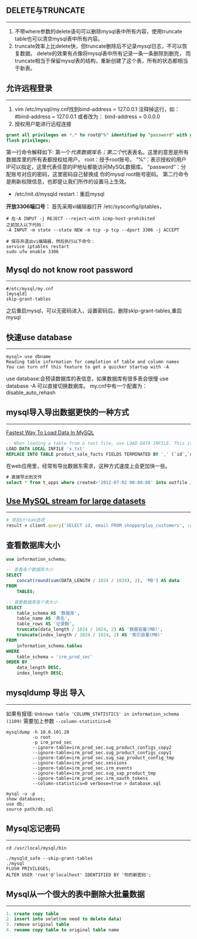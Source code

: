 ## DELETE与TRUNCATE
---
1. 不带where参数的delete语句可以删除mysql表中所有内容，使用truncate table也可以清空mysql表中所有内容。
2. truncate效率上比delete快，但truncate删除后不记录mysql日志，不可以恢复数据。
delete的效果有点像将mysql表中所有记录一条一条删除到删完，
而truncate相当于保留mysql表的结构，重新创建了这个表，所有的状态都相当于新表。

## 允许远程登录
---
1. vim /etc/mysql/my.cnf找到bind-address = 127.0.0.1
     注释掉这行，如：#bind-address = 127.0.0.1
     或者改为： bind-address = 0.0.0.0
2. 授权用户能进行远程连接
```sql
grant all privileges on *.* to root@"%" identified by "password" with grant option;
flush privileges;
```
第一行命令解释如下:
第一个*代表数据库名；第二个*代表表名。这里的意思是所有数据库里的所有表都授权给用户。
root：授予root账号。 “%”：表示授权的用户IP可以指定，这里代表任意的IP地址都能访问MySQL数据库。
“password”：分配账号对应的密码，这里密码自己替换成 你的mysql root帐号密码。
第二行命令是刷新权限信息，也即是让我们所作的设置马上生效。
*  /etc/init.d/mysqld restart：重启mysql

**开放3306端口号：**
首先采用vi编辑器打开 /etc/sysconfig/iptables，
```shell
# 在-A INPUT -j REJECT --reject-with icmp-host-prohibited
之前加入以下代码：
-A INPUT -m state --state NEW -m tcp -p tcp --dport 3306 -j ACCEPT
```

```shell
# 保存并退出vi编辑器，然后执行以下命令：
service iptables restart
sudo ufw enable 3306
```

## Mysql do not know root password
---
```shell
#/etc/mysql/my.cnf
[mysqld]
skip-grant-tables
```
之后重启mysql，可以无密码进入，设置密码后，删除skip-grant-tables,重启mysql

## 快速use database
---
```shell
mysql> use dbname
Reading table information for completion of table and column names
You can turn off this feature to get a quicker startup with -A
```
use database:会预读数据库的表信息，如果数据库有很多表会很慢
use database -A 可以直接切换数据库。
my.cnf中有一个配置为：disable_auto_rehash

## mysql导入导出数据更快的一种方式
---
[Fastest Way To Load Data In MySQL](http://shopperplus.github.io/blog/2014/11/08/fastest-way-to-load-data-in-mysql.html)
```sql
-- When loading a table from a text file, use LOAD DATA INFILE. This is usually 20 times faster than using INSERT statements
LOAD DATA LOCAL INFILE 'x.txt'
REPLACE INTO TABLE product_sale_facts FIELDS TERMINATED BY ',' (`id`,`date_id`,`order_id`,`product_id`,`address_id`,`unit_price`,`purchase_price`,`gross_profit`,`quantity`,`channel_id`,`gift`)
```

在web应用里，经常有导出数据东需求，这种方式速度上会更加快一些。
```sql
# 直接导出到文件
select * from t_apps where created>'2012-07-02 00:00:00' into outfile /tmp/apps.csv
```


## [Use MySQL stream for large datasets](https://ruby-china.org/topics/27829)
---
```ruby
# 添加stream选项
result = client.query('SELECT id, email FROM shopperplus_customers', :stream => true)
```

## 查看数据库大小
```sql
use information_schema;

-- 查看各个数据库大小
SELECT
	concat(round(sum(DATA_LENGTH / 1024 / 1024), 2), 'MB') AS data
FROM
	TABLES;

-- 查看数据库各个表大小
SELECT
	table_schema AS '数据库',
	table_name AS '表名',
	table_rows AS '记录数',
	truncate(data_length / 1024 / 1024, 2) AS '数据容量(MB)',
	truncate(index_length / 1024 / 1024, 2) AS '索引容量(MB)'
FROM
	information_schema.tables
WHERE
	table_schema = 'irm_prod_sec'
ORDER BY
	data_length DESC,
	index_length DESC;
```

## mysqldump 导出 导入
---
如果有报错: `Unknown table 'COLUMN_STATISTICS' in information_schema (1109)` 需要加上参数 `--column-statistics=0`
```shell
mysqldump -h 10.0.101.20
          -u root
          -p irm_prod_sec
          --ignore-table=irm_prod_sec.sug_product_configs_copy2
          --ignore-table=irm_prod_sec.sug_product_configs_copy1 
          --ignore-table=irm_prod_sec.sug_sap_product_config_tmp 
          --ignore-table=irm_prod_sec.sessions 
          --ignore-table=irm_prod_sec.irm_events
          --ignore-table=irm_prod_sec.sug_sap_product_tmp
          --ignore-table=irm_prod_sec.irm_oauth_tokens
          --column-statistics=0 verbose=true > database.sql
          
mysql -u -p
show databases;
use db;
source path/db.sql
```

## Mysql忘记密码
---
```shell
cd /usr/local/mysql/bin

./mysqld_safe --skip-grant-tables
./mysql
FLUSH PRIVILEGES; 
ALTER USER 'root'@'localhost' IDENTIFIED BY '你的新密码';
```

## Mysql从一个很大的表中删除大批量数据
---
```sql
1. create copy table
2. insert into selet(no need to delete data)
3. remove original table
4. rename copy table to original table name
````